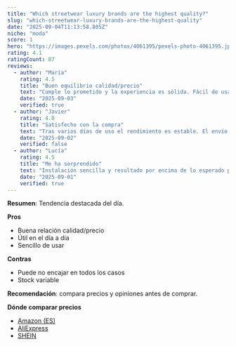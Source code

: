 ```yaml
---
title: "Which streetwear luxury brands are the highest quality?"
slug: "which-streetwear-luxury-brands-are-the-highest-quality"
date: "2025-09-04T11:13:58.805Z"
niche: "moda"
score: 1
hero: "https://images.pexels.com/photos/4061395/pexels-photo-4061395.jpeg?auto=compress&cs=tinysrgb&fit=crop&h=627&w=1200&auto=compress&cs=tinysrgb&w=1024&h=576&fit=crop"
rating: 4.1
ratingCount: 87
reviews:
  - author: "María"
    rating: 4.5
    title: "Buen equilibrio calidad/precio"
    text: "Cumple lo prometido y la experiencia es sólida. Fácil de usar y con detalles bien resueltos."
    date: "2025-09-03"
    verified: true
  - author: "Javier"
    rating: 4.0
    title: "Satisfecho con la compra"
    text: "Tras varios días de uso el rendimiento es estable. El envío llegó en buen estado."
    date: "2025-09-02"
    verified: false
  - author: "Lucía"
    rating: 4.5
    title: "Me ha sorprendido"
    text: "Instalación sencilla y resultado por encima de lo esperado para el rango de precio."
    date: "2025-09-01"
    verified: true
---
```


**Resumen**: Tendencia destacada del día.

**Pros**
- Buena relación calidad/precio
- Útil en el día a día
- Sencillo de usar

**Contras**
- Puede no encajar en todos los casos
- Stock variable

**Recomendación**: compara precios y opiniones antes de comprar.

**Dónde comparar precios**
- [Amazon (ES)](https://www.amazon.es/s?k=Which+streetwear+luxury+brands+are+the+highest+quality%3F&language=es_ES&tag=teknovashop25-21)
- [AliExpress](https://es.aliexpress.com/wholesale?SearchText=Which+streetwear+luxury+brands+are+the+highest+quality%3F)
- [SHEIN](https://es.shein.com/pdsearch?keyword=Which+streetwear+luxury+brands+are+the+highest+quality%3F)
